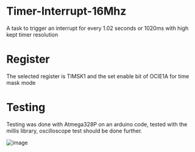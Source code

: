 # Timer-Interrupt-16Mhz
A task to trigger an interrupt for every 1.02 seconds or 1020ms with high kept timer resolution

# Register
The selected register is TIMSK1 and the set enable bit of OCIE1A for time mask mode

# Testing
Testing was done with Atmega328P on an arduino code, tested with the millis library, oscilloscope test should be done further.

![image](https://user-images.githubusercontent.com/72569245/130215695-4f249261-67d0-40b1-82b2-0244ab119d7b.png)
